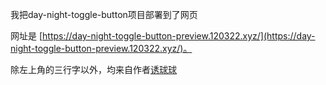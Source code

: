 我把day-night-toggle-button项目部署到了网页

网址是 [https://day-night-toggle-button-preview.120322.xyz/](https://day-night-toggle-button-preview.120322.xyz/)。

除左上角的三行字以外，均来自作者[诱球球](https://space.bilibili.com/243170287)
